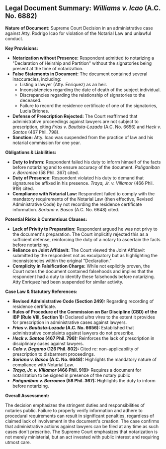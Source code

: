## Legal Document Summary: *Williams v. Icao* (A.C. No. 6882)

**Nature of Document:** Supreme Court Decision in an administrative case against Atty. Rodrigo Icao for violation of the Notarial Law and unlawful conduct.

**Key Provisions:**

*   **Notarization without Presence:** Respondent admitted to notarizing a "Declaration of Heirship and Partition" without the signatories being present at the time of notarization.
*   **False Statements in Document:** The document contained several inaccuracies, including:
    *   Listing a lawyer (Atty. Enriquez) as an heir.
    *   Inconsistencies regarding the date of death of the subject individual.
    *   Discrepancies regarding the relationship of signatories to the deceased.
    *   Failure to record the residence certificate of one of the signatories, Lucia Briones.
*   **Defense of Prescription Rejected:** The Court reaffirmed that administrative proceedings against lawyers are not subject to prescription, citing *Frias v. Bautista-Lozada* (A.C. No. 6656) and *Heck v. Santos* (467 Phil. 798).
*   **Sanction:** Atty. Icao was suspended from the practice of law and his notarial commission for one year.

**Obligations & Liabilities:**

*   **Duty to Inform:** Respondent failed his duty to inform himself of the facts before notarizing and to ensure accuracy of the document. *Pañganiban v. Borromeo* (58 Phil. 367) cited.
*   **Duty of Presence:** Respondent violated his duty to demand that signatures be affixed in his presence. *Traya, Jr. v. Villamor* (466 Phil. 919) cited.
*   **Compliance with Notarial Law:** Respondent failed to comply with the mandatory requirements of the Notarial Law (then effective, Revised Administrative Code) by not recording the residence certificate information. *Soriano v. Basco* (A.C. No. 6648) cited.

**Potential Risks & Contentious Clauses:**

*   **Lack of Privity to Preparation:** Respondent argued he was not privy to the document's preparation. The Court implicitly rejected this as a sufficient defense, reinforcing the duty of a notary to ascertain the facts before notarizing.
*   **Reliance on Joint Affidavit:** The Court viewed the Joint Affidavit submitted by the respondent not as exculpatory but as highlighting the inconsistencies within the original "Declaration."
*   **Complicity in Falsification Charge:** While not explicitly proven, the Court notes the document contained falsehoods and implies that the respondent had a duty to identify these falsehoods before notarizing. Atty Enriquez had been suspended for similar activity.

**Case Law & Statutory References:**

*   **Revised Administrative Code (Section 249):** Regarding recording of residence certificate.
*   **Rules of Procedure of the Commission on Bar Discipline (CBD) of the IBP (Rule VIII, Section 1):** Declared *ultra vires* to the extent it provides for prescription in administrative cases against lawyers.
*   ***Frias v. Bautista-Lozada* (A.C. No. 6656):** Established that administrative complaints against lawyers do not prescribe.
*   ***Heck v. Santos* (467 Phil. 798):**  Reinforces the lack of prescription in disciplinary cases against lawyers.
*   ***Calo v. Degamo* (126 Phil. 802):** Cited re: non-applicability of prescription to disbarment proceedings.
*   ***Soriano v. Basco* (A.C. No. 6648):** Highlights the mandatory nature of compliance with Notarial Law.
*   ***Traya, Jr. v. Villamor* (466 Phil. 919):** Requires a document for notarization to be signed in presence of the notary public
*   ***Pañganiban v. Borromeo* (58 Phil. 367):** Highlights the duty to inform before notarizing.

**Overall Assessment:**

The decision emphasizes the stringent duties and responsibilities of notaries public. Failure to properly verify information and adhere to procedural requirements can result in significant penalties, regardless of claimed lack of involvement in the document's creation. The case confirms that administrative actions against lawyers can be filed at any time as such cases don't prescribe. The Supreme Court emphasizes that notarization is not merely ministerial, but an act invested with public interest and requiring utmost care.
